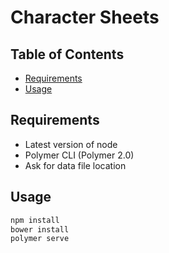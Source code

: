 # Character Sheets

## Table of Contents

- [Requirements](#requirements)
- [Usage](#usage)

## Requirements

- Latest version of node
- Polymer CLI (Polymer 2.0)
- Ask for data file location

## Usage

```bash
npm install
bower install
polymer serve
```